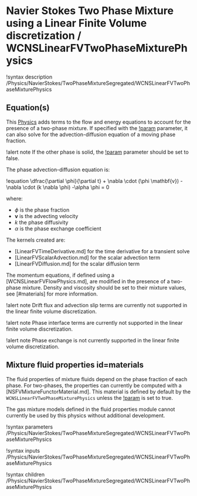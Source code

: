 # Navier Stokes Two Phase Mixture using a Linear Finite Volume discretization / WCNSLinearFVTwoPhaseMixturePhysics

!syntax description /Physics/NavierStokes/TwoPhaseMixtureSegregated/WCNSLinearFVTwoPhaseMixturePhysics

## Equation(s)

This [Physics](Physics/index.md) adds terms to the flow and energy equations to account for the presence of a
two-phase mixture. If specified with the [!param](/Physics/NavierStokes/TwoPhaseMixtureSegregated/WCNSLinearFVTwoPhaseMixturePhysics/add_phase_transport_equation)
parameter, it can also solve for the advection-diffusion equation of a moving phase fraction.

!alert note
If the other phase is solid, the [!param](/Physics/NavierStokes/TwoPhaseMixtureSegregated/WCNSLinearFVTwoPhaseMixturePhysics/add_phase_transport_equation)
parameter should be set to false.

The phase advection-diffusion equation is:

!equation
\dfrac{\partial \phi}{\partial t} + \nabla \cdot (\phi \mathbf{v}) - \nabla \cdot (k \nabla \phi) -\alpha \phi = 0

where:

- $\phi$ is the phase fraction
- $\mathbf{v}$ is the advecting velocity
- $k$ the phase diffusivity
- $\alpha$ is the phase exchange coefficient

The kernels created are:

- [LinearFVTimeDerivative.md] for the time derivative for a transient solve
- [LinearFVScalarAdvection.md] for the scalar advection term
- [LinearFVDiffusion.md] for the scalar diffusion term

The momentum equations, if defined using a [WCNSLinearFVFlowPhysics.md], are modified in the presence of a two-phase
mixture. Density and viscosity should be set to their mixture values, see [#materials] for more information.

!alert note
Drift flux and advection slip terms are currently not supported in the linear finite volume discretization.

!alert note
Phase interface terms are currently not supported in the linear finite volume discretization.

!alert note
Phase exchange is not currently supported in the linear finite volume discretization.

## Mixture fluid properties id=materials

The fluid properties of mixture fluids depend on the phase fraction of each phase.
For two-phases, the properties can currently be computed with a [NSFVMixtureFunctorMaterial.md].
This material is defined by default by the `WCNSLinearFVTwoPhaseMixturePhysics` unless the
[!param](/Physics/NavierStokes/TwoPhaseMixtureSegregated/WCNSLinearFVTwoPhaseMixturePhysics/use_external_mixture_properties)
is set to true.

The gas mixture models defined in the fluid properties module cannot currently be used by this physics
without additional development.

!syntax parameters /Physics/NavierStokes/TwoPhaseMixtureSegregated/WCNSLinearFVTwoPhaseMixturePhysics

!syntax inputs /Physics/NavierStokes/TwoPhaseMixtureSegregated/WCNSLinearFVTwoPhaseMixturePhysics

!syntax children /Physics/NavierStokes/TwoPhaseMixtureSegregated/WCNSLinearFVTwoPhaseMixturePhysics
